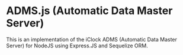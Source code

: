 # ADMS.js (Automatic Data Master Server)
This is an implementation of the iClock ADMS (Automatic Data Master Server) for NodeJS using Express.JS and Sequelize ORM.
